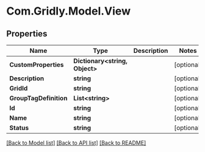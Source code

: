 # Com.Gridly.Model.View

## Properties

Name | Type | Description | Notes
------------ | ------------- | ------------- | -------------
**CustomProperties** | **Dictionary&lt;string, Object&gt;** |  | [optional] 
**Description** | **string** |  | [optional] 
**GridId** | **string** |  | [optional] 
**GroupTagDefinition** | **List&lt;string&gt;** |  | [optional] 
**Id** | **string** |  | [optional] 
**Name** | **string** |  | [optional] 
**Status** | **string** |  | [optional] 

[[Back to Model list]](../README.md#documentation-for-models) [[Back to API list]](../README.md#documentation-for-api-endpoints) [[Back to README]](../README.md)

